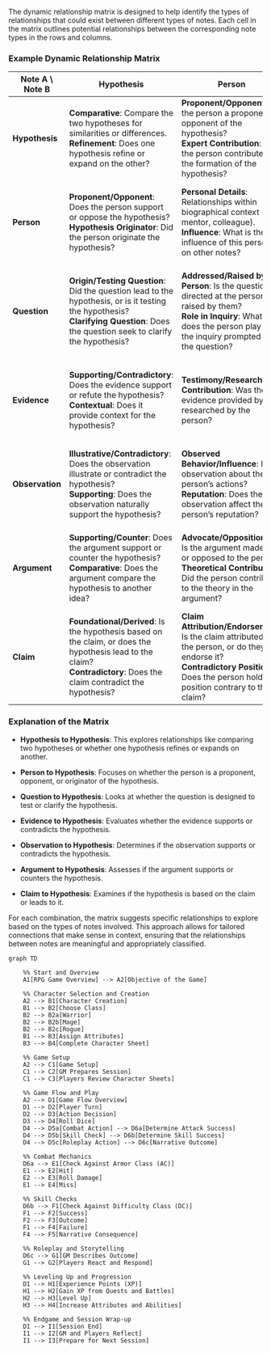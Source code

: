 The dynamic relationship matrix is designed to help identify the types of relationships that could exist between different types of notes. Each cell in the matrix outlines potential relationships between the corresponding note types in the rows and columns.

### Example Dynamic Relationship Matrix

| **Note A \ Note B** | **Hypothesis** | **Person** | **Question** | **Evidence** | **Observation** | **Argument** | **Claim** |
|---------------------|----------------|------------|--------------|--------------|-----------------|--------------|-----------|
| **Hypothesis**      | **Comparative**: Compare the two hypotheses for similarities or differences. <br> **Refinement**: Does one hypothesis refine or expand on the other? | **Proponent/Opponent**: Is the person a proponent or opponent of the hypothesis? <br> **Expert Contribution**: Did the person contribute to the formation of the hypothesis? | **Testing Question**: Is the question designed to test the hypothesis? <br> **Clarifying Question**: Does the question seek to clarify aspects of the hypothesis? | **Supporting/Contradictory Evidence**: Does the evidence support or contradict the hypothesis? <br> **Contextual Evidence**: Does the evidence provide context for the hypothesis? | **Supporting/Contradictory Observation**: Does the observation support or contradict the hypothesis? <br> **Illustrative Observation**: Does the observation illustrate a key aspect of the hypothesis? | **Supporting Argument**: Does the argument support the hypothesis? <br> **Counterargument**: Does the argument challenge the hypothesis? | **Foundational/Derived Claim**: Is the hypothesis based on the claim, or does the hypothesis lead to the claim? |
| **Person**          | **Proponent/Opponent**: Does the person support or oppose the hypothesis? <br> **Hypothesis Originator**: Did the person originate the hypothesis? | **Personal Details**: Relationships within biographical context (e.g., mentor, colleague). <br> **Influence**: What is the influence of this person on other notes? | **Raised/Addressed Question**: Did this person raise or address the question? <br> **Investigative Role**: What is their role in answering the question? | **Testimony/Research Contribution**: Did the person provide testimony or contribute to generating the evidence? | **Observed Behavior**: Is the observation about the person’s actions? <br> **Influence**: Did the person’s actions lead to the observed outcomes? | **Advocate/Oppositional Argument**: Did the person advocate for or against the argument? <br> **Theoretical Contribution**: Did the person contribute to the theory in the argument? | **Claim Attribution**: Is the claim attributed to this person? <br> **Personal Endorsement**: Does the person endorse this claim? |
| **Question**        | **Origin/Testing Question**: Did the question lead to the hypothesis, or is it testing the hypothesis? <br> **Clarifying Question**: Does the question seek to clarify the hypothesis? | **Addressed/Raised by Person**: Is the question directed at the person or raised by them? <br> **Role in Inquiry**: What role does the person play in the inquiry prompted by the question? | **Foundational/Derived Question**: Is this question foundational to the argument or derived from it? <br> **Counter Question**: Does the question counter the argument? | **Answering/Prompting Evidence**: Does the evidence answer or prompt the question? <br> **Supporting Evidence**: Does the evidence support the assumptions behind the question? | **Prompting/Answering Observation**: Did the observation prompt the question, or does it answer it? <br> **Contextual Observation**: Does the observation provide context for the question? | **Foundational/Counter Question**: Is the question foundational to or countering the argument? <br> **Expanding Question**: Does the question expand the scope of the argument? | **Verification/Challenge Question**: Is the question verifying or challenging the claim? <br> **Elucidation Question**: Does the question aim to elucidate the claim? |
| **Evidence**        | **Supporting/Contradictory**: Does the evidence support or refute the hypothesis? <br> **Contextual**: Does it provide context for the hypothesis? | **Testimony/Research Contribution**: Was the evidence provided by or researched by the person? | **Answering/Prompting**: Does the evidence answer or prompt the question? <br> **Supporting**: Does the evidence support the assumptions of the question? | **Causal/Correlative**: Is there a causal or correlative relationship between the pieces of evidence? | **Illustrative/Contradictory**: Does the observation illustrate or contradict the evidence? | **Supporting/Challenging**: Does the evidence support or challenge the argument? <br> **Foundational**: Is the evidence foundational to the argument? | **Supporting/Contradictory**: Does the evidence support or contradict the claim? <br> **Foundational**: Is the evidence foundational to the claim? |
| **Observation**     | **Illustrative/Contradictory**: Does the observation illustrate or contradict the hypothesis? <br> **Supporting**: Does the observation naturally support the hypothesis? | **Observed Behavior/Influence**: Is the observation about the person’s actions? <br> **Reputation**: Does the observation affect the person’s reputation? | **Prompting/Answering**: Did the observation prompt the question, or does it answer it? <br> **Contextual**: Does the observation provide context for the question? | **Illustrative/Contradictory**: Does the observation illustrate or contradict the evidence? | **Corroborative/Discrepant**: Does the observation corroborate or differ from other observations? | **Supporting/Challenging**: Does the observation support or challenge the argument? | **Supporting/Contradictory**: Does the observation support or contradict the claim? |
| **Argument**        | **Supporting/Counter**: Does the argument support or counter the hypothesis? <br> **Comparative**: Does the argument compare the hypothesis to another idea? | **Advocate/Oppositional**: Is the argument made by or opposed to the person? <br> **Theoretical Contribution**: Did the person contribute to the theory in the argument? | **Foundational/Counter**: Is the question foundational to or countering the argument? <br> **Expanding**: Does the question expand the scope of the argument? | **Supporting/Challenging**: Does the evidence support or challenge the argument? <br> **Foundational**: Is the evidence foundational to the argument? | **Supporting/Challenging**: Does the observation support or challenge the argument? | **Premise/Conclusion**: What is the relationship between the claim and the argument's premises or conclusion? <br> **Supporting/Contradictory**: Does the claim support or contradict the argument? |
| **Claim**           | **Foundational/Derived**: Is the hypothesis based on the claim, or does the hypothesis lead to the claim? <br> **Contradictory**: Does the claim contradict the hypothesis? | **Claim Attribution/Endorsement**: Is the claim attributed to the person, or do they endorse it? <br> **Contradictory Position**: Does the person hold a position contrary to the claim? | **Verification/Challenge**: Is the question verifying or challenging the claim? <br> **Elucidation**: Does the question aim to elucidate the claim? | **Supporting/Contradictory**: Does the evidence support or contradict the claim? <br> **Foundational**: Is the evidence foundational to the claim? | **Supporting/Contradictory**: Does the observation support or contradict the claim? <br> **Contextual**: Does the observation provide context for understanding the claim? | **Premise/Conclusion**: Is the claim a premise or conclusion of the argument? <br> **Supporting/Contradictory**: Does the claim support or contradict the argument? |

### Explanation of the Matrix

- **Hypothesis to Hypothesis**: This explores relationships like comparing two hypotheses or whether one hypothesis refines or expands on another.
  
- **Person to Hypothesis**: Focuses on whether the person is a proponent, opponent, or originator of the hypothesis.

- **Question to Hypothesis**: Looks at whether the question is designed to test or clarify the hypothesis.

- **Evidence to Hypothesis**: Evaluates whether the evidence supports or contradicts the hypothesis.

- **Observation to Hypothesis**: Determines if the observation supports or contradicts the hypothesis.

- **Argument to Hypothesis**: Assesses if the argument supports or counters the hypothesis.

- **Claim to Hypothesis**: Examines if the hypothesis is based on the claim or leads to it.

For each combination, the matrix suggests specific relationships to explore based on the types of notes involved. This approach allows for tailored connections that make sense in context, ensuring that the relationships between notes are meaningful and appropriately classified.

```mermaid
graph TD

    %% Start and Overview
    A1[RPG Game Overview] --> A2[Objective of the Game]

    %% Character Selection and Creation
    A2 --> B1[Character Creation]
    B1 --> B2[Choose Class]
    B2 --> B2a[Warrior]
    B2 --> B2b[Mage]
    B2 --> B2c[Rogue]
    B1 --> B3[Assign Attributes]
    B3 --> B4[Complete Character Sheet]

    %% Game Setup
    A2 --> C1[Game Setup]
    C1 --> C2[GM Prepares Session]
    C1 --> C3[Players Review Character Sheets]

    %% Game Flow and Play
    A2 --> D1[Game Flow Overview]
    D1 --> D2[Player Turn]
    D2 --> D3[Action Decision]
    D3 --> D4[Roll Dice]
    D4 --> D5a[Combat Action] --> D6a[Determine Attack Success]
    D4 --> D5b[Skill Check] --> D6b[Determine Skill Success]
    D4 --> D5c[Roleplay Action] --> D6c[Narrative Outcome]

    %% Combat Mechanics
    D6a --> E1[Check Against Armor Class (AC)]
    E1 --> E2[Hit]
    E2 --> E3[Roll Damage]
    E1 --> E4[Miss]

    %% Skill Checks
    D6b --> F1[Check Against Difficulty Class (DC)]
    F1 --> F2[Success]
    F2 --> F3[Outcome]
    F1 --> F4[Failure]
    F4 --> F5[Narrative Consequence]

    %% Roleplay and Storytelling
    D6c --> G1[GM Describes Outcome]
    G1 --> G2[Players React and Respond]

    %% Leveling Up and Progression
    D1 --> H1[Experience Points (XP)]
    H1 --> H2[Gain XP from Quests and Battles]
    H2 --> H3[Level Up]
    H3 --> H4[Increase Attributes and Abilities]

    %% Endgame and Session Wrap-up
    D1 --> I1[Session End]
    I1 --> I2[GM and Players Reflect]
    I1 --> I3[Prepare for Next Session]

```

